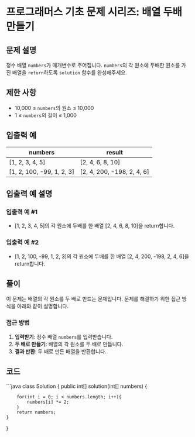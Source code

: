 <h1 id="프로그래머스-기초-문제-시리즈-배열-두배-만들기">프로그래머스 기초 문제 시리즈: 배열 두배 만들기</h1>
<h2 id="문제-설명">문제 설명</h2>
<p>정수 배열 <code>numbers</code>가 매개변수로 주어집니다. <code>numbers</code>의 각 원소에 두배한 원소를 가진 배열을 <code>return</code>하도록 <code>solution</code> 함수를 완성해주세요.</p>
<h2 id="제한-사항">제한 사항</h2>
<ul>
<li>10,000 ≤ <code>numbers</code>의 원소 ≤ 10,000</li>
<li>1 ≤ <code>numbers</code>의 길이 ≤ 1,000</li>
</ul>
<h2 id="입출력-예">입출력 예</h2>
<table>
<thead>
<tr>
<th>numbers</th>
<th>result</th>
</tr>
</thead>
<tbody><tr>
<td>[1, 2, 3, 4, 5]</td>
<td>[2, 4, 6, 8, 10]</td>
</tr>
<tr>
<td>[1, 2, 100, -99, 1, 2, 3]</td>
<td>[2, 4, 200, -198, 2, 4, 6]</td>
</tr>
</tbody></table>
<h2 id="입출력-예-설명">입출력 예 설명</h2>
<h3 id="입출력-예-1">입출력 예 #1</h3>
<ul>
<li>[1, 2, 3, 4, 5]의 각 원소에 두배를 한 배열 [2, 4, 6, 8, 10]을 return합니다.</li>
</ul>
<h3 id="입출력-예-2">입출력 예 #2</h3>
<ul>
<li>[1, 2, 100, -99, 1, 2, 3]의 각 원소에 두배를 한 배열 [2, 4, 200, -198, 2, 4, 6]을 return합니다.</li>
</ul>
<h2 id="풀이">풀이</h2>
<p>이 문제는 배열의 각 원소를 두 배로 만드는 문제입니다. 문제를 해결하기 위한 접근 방식을 아래와 같이 설명합니다.</p>
<h3 id="접근-방법">접근 방법</h3>
<ol>
<li><strong>입력받기</strong>: 정수 배열 <code>numbers</code>를 입력받습니다.</li>
<li><strong>두 배로 만들기</strong>: 배열의 각 원소를 두 배로 만듭니다.</li>
<li><strong>결과 반환</strong>: 두 배로 만든 배열을 반환합니다.</li>
</ol>
<h2 id="코드">코드</h2>
<p>```java
class Solution {
    public int[] solution(int[] numbers) {</p>
<pre><code>    for(int i = 0; i &lt; numbers.length; i++){
        numbers[i] *= 2;
    }
    return numbers;
}</code></pre><p>}</p>